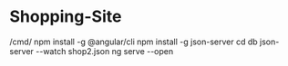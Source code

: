 # Shopping-Site
/cmd/
npm install -g @angular/cli
npm install -g json-server
cd db
json-server --watch shop2.json
ng serve --open
